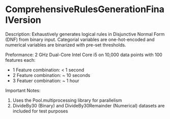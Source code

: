 # ComprehensiveRulesGenerationFinalVersion

Description: Exhaustively generates logical rules in Disjunctive Normal Form (DNF) from binary input. Categorial variables are one-hot-encoded and numerical variables are binarized with pre-set thresholds.

Preformance:
2 GHz Dual-Core Intel Core i5 on 10,000 data points with 100 features each:
* 1 Feature combination: < 1 second
* 2 Feature combination: ~ 10 seconds
* 3 Featuer combination: ~ 1 hour

Important Notes:
1. Uses the Pool.multiprocessing library for parallelism
2. DivideBy30 (Binary) and DivideBy30Remainder (Numerical) datasets are included for test purposes
